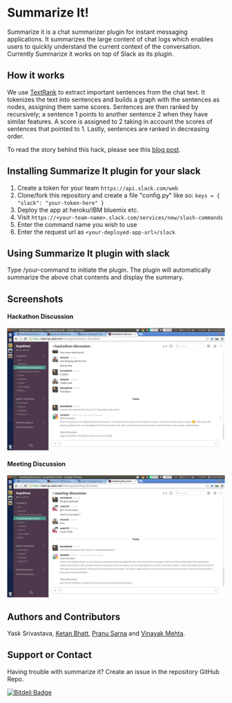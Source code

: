# Summarize It!

Summarize it is a chat summarizer plugin for instant messaging applications. It summarizes the large content of chat logs which enables users to quickly understand the current context of the conversation. Currently Summarize it works on top of Slack as its plugin.

## How it works

We use [TextRank](http://web.eecs.umich.edu/~mihalcea/papers/mihalcea.emnlp04.pdf) to extract important sentences from the chat text. It tokenizes the text into sentences and builds a graph with the sentences as nodes, assigning them same scores. Sentences are then ranked by recursively; a sentence 1 points to another sentence 2 when they have similar features. A score is assigned to 2 taking in account the scores of sentences that pointed to 1. Lastly, sentences are ranked in decreasing order.

To read the story behind this hack, please see this [blog post](http://vortex-ape.github.io/posts/2015/June/26/summarize-it/).

## Installing Summarize It plugin for your slack
1. Create a token for your team `https://api.slack.com/web` 
2. Clone/fork this repository and create a file "config.py" like so:
    `keys = {
        "slack": "your-token-here"
    }`
3. Deploy the app at heroku/IBM bluemix etc.
4. Visit `https://<your-team-name>.slack.com/services/new/slash-commands`
5. Enter the command name you wish to use
6. Enter the request url as `<your-deployed-app-url>/slack`

## Using Summarize It plugin with slack
Type /your-command to initiate the plugin. The plugin will automatically summarize the above chat contents and display the summary.

## Screenshots

#### Hackathon Discussion
![Hackathon Discussion](img/hackathon-discussion.png)

#### Meeting Discussion
![Meeting Discussion](img/meeting-discussion.png)

## Authors and Contributors
Yask Srivastava, [Ketan Bhatt](https://github.com/ketanbhatt), [Pranu Sarna](https://github.com/psarna94) and [Vinayak Mehta](https://github.com/vortex-ape).

## Support or Contact
Having trouble with summarize it? Create an issue in the repository GitHub Repo.



[![Bitdeli Badge](https://d2weczhvl823v0.cloudfront.net/yask123/summarize-it/trend.png)](https://bitdeli.com/free "Bitdeli Badge")

